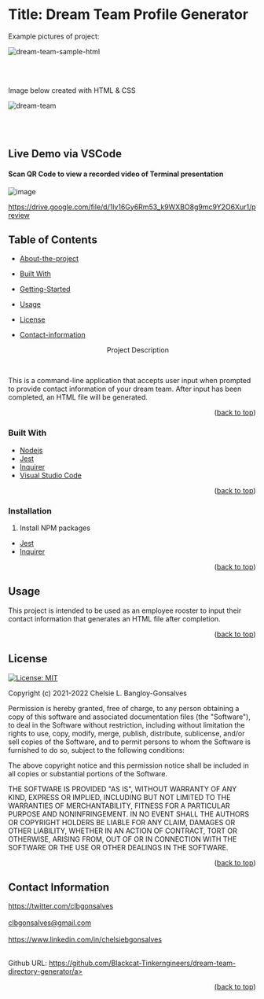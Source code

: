 <div id="top"></div>

# Title: Dream Team Profile Generator

<p>Example pictures of project:</p>

![dream-team-sample-html](https://user-images.githubusercontent.com/88634637/149704621-ec005727-cc48-4973-b597-c0a8994e4334.png)

<br>
</br>

<p> Image below created with HTML & CSS </p>

![dream-team](https://user-images.githubusercontent.com/88634637/149704610-f3c660fb-c29a-4991-bbc4-e720df10939a.png)

<br>
</br>



## Live Demo via VSCode

<h4> Scan QR Code to view a recorded video of Terminal presentation</h4>

![image](https://user-images.githubusercontent.com/88634637/153128593-53fa0234-acc8-460a-9d3a-cad60a3fa9c8.png)


<a href="https://drive.google.com/file/d/1ly16Gy6Rm53_k9WXBO8g9mc9Y2O6Xur1/preview">https://drive.google.com/file/d/1ly16Gy6Rm53_k9WXBO8g9mc9Y2O6Xur1/preview</a>




## Table of Contents

* [About-the-project](#About-The-Project)
* [Built With](#Built-With)
* [Getting-Started](#Getting-Started)
* [Usage](#Usage)
* [License](#License)
* [Contact-information](#Contact-Information)


  <p align="center"> Project Description</p>
    <br />
    <div align="center">
</div>

This is a command-line application that accepts user input when prompted to provide contact information of your dream team. 
After input has been completed, an HTML file will be generated. 


<p align="right">(<a href="#top">back to top</a>)</p>

### Built With

* [Nodejs](https://nodejs.org/en/)
* [Jest](https://www.npmjs.com/package/jest)
* [Inquirer](https://www.npmjs.com/package/inquirer)
* [Visual Studio Code](https://code.visualstudio.com/)


<p align="right">(<a href="#top">back to top</a>)</p>



<!-- GETTING STARTED -->


### Installation

1. Install NPM packages
* [Jest](https://www.npmjs.com/package/jest)
* [Inquirer](https://www.npmjs.com/package/inquirer)


<p align="right">(<a href="#top">back to top</a>)</p>



<!-- USAGE EXAMPLES -->
## Usage

This project is intended to be used as an employee rooster to input their contact information that generates an HTML file after completion. 


<p align="right">(<a href="#top">back to top</a>)</p>

<!-- LICENSE -->
## License
[![License: MIT](https://img.shields.io/badge/License-MIT-yellow.svg)](https://opensource.org/licenses/MIT)

Copyright (c) 2021-2022 Chelsie L. Bangloy-Gonsalves

Permission is hereby granted, free of charge, to any person obtaining
a copy of this software and associated documentation files (the
"Software"), to deal in the Software without restriction, including
without limitation the rights to use, copy, modify, merge, publish,
distribute, sublicense, and/or sell copies of the Software, and to
permit persons to whom the Software is furnished to do so, subject to
the following conditions:

The above copyright notice and this permission notice shall be
included in all copies or substantial portions of the Software.

THE SOFTWARE IS PROVIDED "AS IS", WITHOUT WARRANTY OF ANY KIND,
EXPRESS OR IMPLIED, INCLUDING BUT NOT LIMITED TO THE WARRANTIES OF
MERCHANTABILITY, FITNESS FOR A PARTICULAR PURPOSE AND
NONINFRINGEMENT. IN NO EVENT SHALL THE AUTHORS OR COPYRIGHT HOLDERS BE
LIABLE FOR ANY CLAIM, DAMAGES OR OTHER LIABILITY, WHETHER IN AN ACTION
OF CONTRACT, TORT OR OTHERWISE, ARISING FROM, OUT OF OR IN CONNECTION
WITH THE SOFTWARE OR THE USE OR OTHER DEALINGS IN THE SOFTWARE.

<p align="right">(<a href="#top">back to top</a>)</p>



<!-- CONTACT -->
## Contact Information

<a href="https://twitter.com/clbgonsalves">https://twitter.com/clbgonsalves</a>
<br>
</br>
<a href="clbgonsalves@gmail.com">clbgonsalves@gmail.com</a>
<br>
</br>
<a href="https://www.linkedin.com/in/chelsiebgonsalves">https://www.linkedin.com/in/chelsiebgonsalves</a>
<br>
</br>
<p>Github URL:</g>
<a href="https://github.com/Blackcat-Tinkerngineers/dream-team-directory-generator">https://github.com/Blackcat-Tinkerngineers/dream-team-directory-generator/a>

<p align="right">(<a href="#top">back to top</a>)</p>
